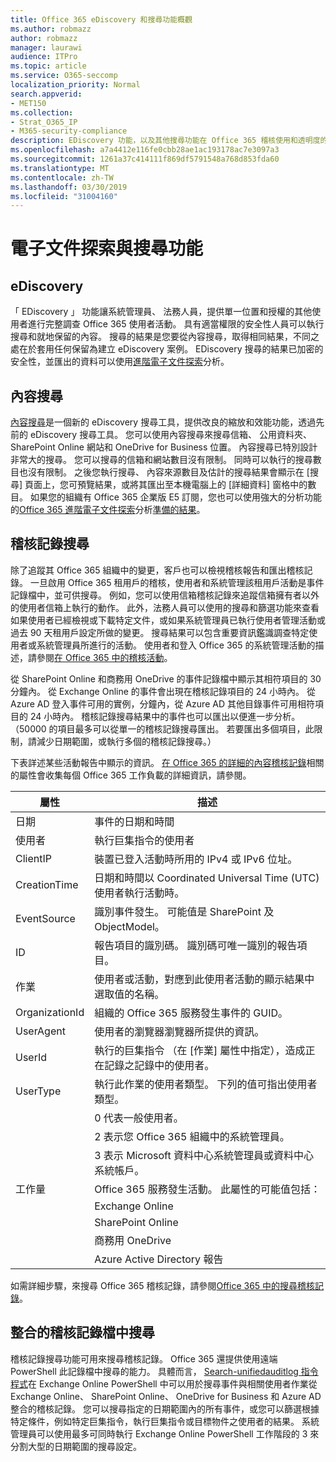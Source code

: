 ```yaml
---
title: Office 365 eDiscovery 和搜尋功能概觀
ms.author: robmazz
author: robmazz
manager: laurawi
audience: ITPro
ms.topic: article
ms.service: O365-seccomp
localization_priority: Normal
search.appverid:
- MET150
ms.collection:
- Strat_O365_IP
- M365-security-compliance
description: EDiscovery 功能，以及其他搜尋功能在 Office 365 稽核使用和透明度的概觀。
ms.openlocfilehash: a7a4412e116fe0cbb28ae1ac193178ac7e3097a3
ms.sourcegitcommit: 1261a37c414111f869df5791548a768d853fda60
ms.translationtype: MT
ms.contentlocale: zh-TW
ms.lasthandoff: 03/30/2019
ms.locfileid: "31004160"
---
```

# <a name="ediscovery-and-search-features"></a>電子文件探索與搜尋功能 

## <a name="ediscovery"></a>eDiscovery
「 EDiscovery 」 功能讓系統管理員、 法務人員，提供單一位置和授權的其他使用者進行完整調查 Office 365 使用者活動。 具有適當權限的安全性人員可以執行搜尋和就地保留的內容。 搜尋的結果是您要從內容搜尋，取得相同結果，不同之處在於套用任何保留為建立 eDiscovery 案例。 EDiscovery 搜尋的結果已加密的安全性，並匯出的資料可以使用[進階電子文件探索](https://support.office.com/article/office-365-advanced-ediscovery-fd53438a-a760-45f6-9df4-861b50161ae4)分析。

## <a name="content-search"></a>內容搜尋
[內容搜尋](https://support.office.com/article/Run-a-Content-Search-in-the-Office-365-Security-Compliance-Center-61852fd9-fe8a-4880-a339-cb19ed3bff4a)是一個新的 eDiscovery 搜尋工具，提供改良的縮放和效能功能，透過先前的 eDiscovery 搜尋工具。 您可以使用內容搜尋來搜尋信箱、 公用資料夾、 SharePoint Online 網站和 OneDrive for Business 位置。 內容搜尋已特別設計非常大的搜尋。 您可以搜尋的信箱和網站數目沒有限制。 同時可以執行的搜尋數目也沒有限制。 之後您執行搜尋、 內容來源數目及估計的搜尋結果會顯示在 [搜尋] 頁面上，您可預覽結果，或將其匯出至本機電腦上的 [詳細資料] 窗格中的數目。 如果您的組織有 Office 365 企業版 E5 訂閱，您也可以使用強大的分析功能的[Office 365 進階電子文件探索](http://go.microsoft.com/fwlink/p/?LinkID=620116)分析[準備的結果](https://support.office.com/article/Run-a-Content-Search-in-the-Office-365-Security-Compliance-Center-61852fd9-fe8a-4880-a339-cb19ed3bff4a#prepare)。

## <a name="audit-log-search"></a>稽核記錄搜尋
除了追蹤其 Office 365 組織中的變更，客戶也可以檢視稽核報告和匯出稽核記錄。 一旦啟用 Office 365 租用戶的稽核，使用者和系統管理該租用戶活動是事件記錄檔中，並可供搜尋。 例如，您可以使用信箱稽核記錄來追蹤信箱擁有者以外的使用者信箱上執行的動作。 此外，法務人員可以使用的搜尋和篩選功能來查看如果使用者已經檢視或下載特定文件，或如果系統管理員已執行使用者管理活動或過去 90 天租用戶設定所做的變更。 搜尋結果可以包含重要資訊鑑識調查特定使用者或系統管理員所進行的活動。 使用者和登入 Office 365 的系統管理活動的描述，請參閱[在 Office 365 中的稽核活動](https://support.office.com/article/Search-the-audit-log-in-the-Office-365-Security-Compliance-Center-0d4d0f35-390b-4518-800e-0c7ec95e946c#auditlogevents)。

從 SharePoint Online 和商務用 OneDrive 的事件記錄檔中顯示其相符項目的 30 分鐘內。 從 Exchange Online 的事件會出現在稽核記錄項目的 24 小時內。 從 Azure AD 登入事件可用的實例，分鐘內，從 Azure AD 其他目錄事件可用相符項目的 24 小時內。 稽核記錄搜尋結果中的事件也可以匯出以便進一步分析。 （50000 的項目最多可以從單一的稽核記錄搜尋匯出。 若要匯出多個項目，此限制，請減少日期範圍，或執行多個的稽核記錄搜尋。）

下表詳述某些活動報告中顯示的資訊。 [在 Office 365 的詳細的內容稽核記錄](https://support.office.com/article/detailed-properties-in-the-office-365-audit-log-ce004100-9e7f-443e-942b-9b04098fcfc3
)相關的屬性會收集每個 Office 365 工作負載的詳細資訊，請參閱。

| 屬性	 | 描述 |
|----------------|----------------------------------------------------------------------------------------------------------------------|
| 日期 | 事件的日期和時間 |
| 使用者 | 執行巨集指令的使用者 |
| ClientIP | 裝置已登入活動時所用的 IPv4 或 IPv6 位址。 |
| CreationTime | 日期和時間以 Coordinated Universal Time (UTC) 使用者執行活動時。 |
| EventSource | 識別事件發生。 可能值是 SharePoint 及 ObjectModel。 |
| ID | 報告項目的識別碼。 識別碼可唯一識別的報告項目。 |
| 作業 | 使用者或活動，對應到此使用者活動的顯示結果中選取值的名稱。 |
| OrganizationId | 組織的 Office 365 服務發生事件的 GUID。 |
| UserAgent | 使用者的瀏覽器瀏覽器所提供的資訊。 |
| UserId | 執行的巨集指令 （在 [作業] 屬性中指定），造成正在記錄之記錄中的使用者。 |
| UserType | 執行此作業的使用者類型。 下列的值可指出使用者類型。 |
|  | 0 代表一般使用者。 |
|  | 2 表示您 Office 365 組織中的系統管理員。 |
|  | 3 表示 Microsoft 資料中心系統管理員或資料中心系統帳戶。 |
| 工作量 | Office 365 服務發生活動。 此屬性的可能值包括： |
|  | Exchange Online |
|  | SharePoint Online |
|  | 商務用 OneDrive |
|  | Azure Active Directory 報告 |


如需詳細步驟，來搜尋 Office 365 稽核記錄，請參閱[Office 365 中的搜尋稽核記錄](https://support.office.com/article/Search-the-audit-log-in-the-Office-365-Security-Compliance-Center-0d4d0f35-390b-4518-800e-0c7ec95e946c)。

## <a name="search-unified-audit-log"></a>整合的稽核記錄檔中搜尋
稽核記錄搜尋功能可用來搜尋稽核記錄。 Office 365 還提供使用遠端 PowerShell 此記錄檔中搜尋的能力。 具體而言， [Search-unifiedauditlog 指令程式](https://docs.microsoft.com/powershell/module/exchange/policy-and-compliance-audit/Search-UnifiedAuditLog?view=exchange-ps)在 Exchange Online PowerShell 中可以用於搜尋事件與相關使用者作業從 Exchange Online、 SharePoint Online、 OneDrive for Business 和 Azure AD 整合的稽核記錄。 您可以搜尋指定的日期範圍內的所有事件，或您可以篩選根據特定條件，例如特定巨集指令，執行巨集指令或目標物件之使用者的結果。 系統管理員可以使用最多可同時執行 Exchange Online PowerShell 工作階段的 3 來分割大型的日期範圍的搜尋設定。
